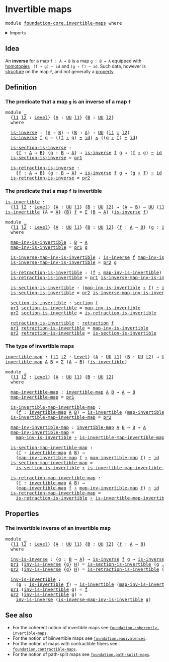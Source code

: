 # Invertible maps

<pre class="Agda"><a id="28" class="Keyword">module</a> <a id="35" href="foundation-core.invertible-maps.html" class="Module">foundation-core.invertible-maps</a> <a id="67" class="Keyword">where</a>
</pre>
<details><summary>Imports</summary>

<pre class="Agda"><a id="123" class="Keyword">open</a> <a id="128" class="Keyword">import</a> <a id="135" href="foundation.dependent-pair-types.html" class="Module">foundation.dependent-pair-types</a>
<a id="167" class="Keyword">open</a> <a id="172" class="Keyword">import</a> <a id="179" href="foundation.universe-levels.html" class="Module">foundation.universe-levels</a>

<a id="207" class="Keyword">open</a> <a id="212" class="Keyword">import</a> <a id="219" href="foundation-core.cartesian-product-types.html" class="Module">foundation-core.cartesian-product-types</a>
<a id="259" class="Keyword">open</a> <a id="264" class="Keyword">import</a> <a id="271" href="foundation-core.function-types.html" class="Module">foundation-core.function-types</a>
<a id="302" class="Keyword">open</a> <a id="307" class="Keyword">import</a> <a id="314" href="foundation-core.homotopies.html" class="Module">foundation-core.homotopies</a>
<a id="341" class="Keyword">open</a> <a id="346" class="Keyword">import</a> <a id="353" href="foundation-core.retractions.html" class="Module">foundation-core.retractions</a>
<a id="381" class="Keyword">open</a> <a id="386" class="Keyword">import</a> <a id="393" href="foundation-core.sections.html" class="Module">foundation-core.sections</a>
</pre>
</details>

## Idea

An **inverse** for a map `f : A → B` is a map `g : B → A` equipped with
[homotopies](foundation-core.homotopies.md) ` (f ∘ g) ~ id` and `(g ∘ f) ~ id`.
Such data, however is [structure](foundation.structure.md) on the map `f`, and
not generally a [property](foundation-core.propositions.md).

## Definition

### The predicate that a map `g` is an inverse of a map `f`

<pre class="Agda"><a id="821" class="Keyword">module</a> <a id="828" href="foundation-core.invertible-maps.html#828" class="Module">_</a>
  <a id="832" class="Symbol">{</a><a id="833" href="foundation-core.invertible-maps.html#833" class="Bound">l1</a> <a id="836" href="foundation-core.invertible-maps.html#836" class="Bound">l2</a> <a id="839" class="Symbol">:</a> <a id="841" href="Agda.Primitive.html#742" class="Postulate">Level</a><a id="846" class="Symbol">}</a> <a id="848" class="Symbol">{</a><a id="849" href="foundation-core.invertible-maps.html#849" class="Bound">A</a> <a id="851" class="Symbol">:</a> <a id="853" href="Agda.Primitive.html#388" class="Primitive">UU</a> <a id="856" href="foundation-core.invertible-maps.html#833" class="Bound">l1</a><a id="858" class="Symbol">}</a> <a id="860" class="Symbol">{</a><a id="861" href="foundation-core.invertible-maps.html#861" class="Bound">B</a> <a id="863" class="Symbol">:</a> <a id="865" href="Agda.Primitive.html#388" class="Primitive">UU</a> <a id="868" href="foundation-core.invertible-maps.html#836" class="Bound">l2</a><a id="870" class="Symbol">}</a>
  <a id="874" class="Keyword">where</a>

  <a id="883" href="foundation-core.invertible-maps.html#883" class="Function">is-inverse</a> <a id="894" class="Symbol">:</a> <a id="896" class="Symbol">(</a><a id="897" href="foundation-core.invertible-maps.html#849" class="Bound">A</a> <a id="899" class="Symbol">→</a> <a id="901" href="foundation-core.invertible-maps.html#861" class="Bound">B</a><a id="902" class="Symbol">)</a> <a id="904" class="Symbol">→</a> <a id="906" class="Symbol">(</a><a id="907" href="foundation-core.invertible-maps.html#861" class="Bound">B</a> <a id="909" class="Symbol">→</a> <a id="911" href="foundation-core.invertible-maps.html#849" class="Bound">A</a><a id="912" class="Symbol">)</a> <a id="914" class="Symbol">→</a> <a id="916" href="Agda.Primitive.html#388" class="Primitive">UU</a> <a id="919" class="Symbol">(</a><a id="920" href="foundation-core.invertible-maps.html#833" class="Bound">l1</a> <a id="923" href="Agda.Primitive.html#961" class="Primitive Operator">⊔</a> <a id="925" href="foundation-core.invertible-maps.html#836" class="Bound">l2</a><a id="927" class="Symbol">)</a>
  <a id="931" href="foundation-core.invertible-maps.html#883" class="Function">is-inverse</a> <a id="942" href="foundation-core.invertible-maps.html#942" class="Bound">f</a> <a id="944" href="foundation-core.invertible-maps.html#944" class="Bound">g</a> <a id="946" class="Symbol">=</a> <a id="948" class="Symbol">((</a><a id="950" href="foundation-core.invertible-maps.html#942" class="Bound">f</a> <a id="952" href="foundation-core.function-types.html#455" class="Function Operator">∘</a> <a id="954" href="foundation-core.invertible-maps.html#944" class="Bound">g</a><a id="955" class="Symbol">)</a> <a id="957" href="foundation-core.homotopies.html#2717" class="Function Operator">~</a> <a id="959" href="foundation-core.function-types.html#307" class="Function">id</a><a id="961" class="Symbol">)</a> <a id="963" href="foundation-core.cartesian-product-types.html#543" class="Function Operator">×</a> <a id="965" class="Symbol">((</a><a id="967" href="foundation-core.invertible-maps.html#944" class="Bound">g</a> <a id="969" href="foundation-core.function-types.html#455" class="Function Operator">∘</a> <a id="971" href="foundation-core.invertible-maps.html#942" class="Bound">f</a><a id="972" class="Symbol">)</a> <a id="974" href="foundation-core.homotopies.html#2717" class="Function Operator">~</a> <a id="976" href="foundation-core.function-types.html#307" class="Function">id</a><a id="978" class="Symbol">)</a>

  <a id="983" href="foundation-core.invertible-maps.html#983" class="Function">is-section-is-inverse</a> <a id="1005" class="Symbol">:</a>
    <a id="1011" class="Symbol">{</a><a id="1012" href="foundation-core.invertible-maps.html#1012" class="Bound">f</a> <a id="1014" class="Symbol">:</a> <a id="1016" href="foundation-core.invertible-maps.html#849" class="Bound">A</a> <a id="1018" class="Symbol">→</a> <a id="1020" href="foundation-core.invertible-maps.html#861" class="Bound">B</a><a id="1021" class="Symbol">}</a> <a id="1023" class="Symbol">{</a><a id="1024" href="foundation-core.invertible-maps.html#1024" class="Bound">g</a> <a id="1026" class="Symbol">:</a> <a id="1028" href="foundation-core.invertible-maps.html#861" class="Bound">B</a> <a id="1030" class="Symbol">→</a> <a id="1032" href="foundation-core.invertible-maps.html#849" class="Bound">A</a><a id="1033" class="Symbol">}</a> <a id="1035" class="Symbol">→</a> <a id="1037" href="foundation-core.invertible-maps.html#883" class="Function">is-inverse</a> <a id="1048" href="foundation-core.invertible-maps.html#1012" class="Bound">f</a> <a id="1050" href="foundation-core.invertible-maps.html#1024" class="Bound">g</a> <a id="1052" class="Symbol">→</a> <a id="1054" class="Symbol">(</a><a id="1055" href="foundation-core.invertible-maps.html#1012" class="Bound">f</a> <a id="1057" href="foundation-core.function-types.html#455" class="Function Operator">∘</a> <a id="1059" href="foundation-core.invertible-maps.html#1024" class="Bound">g</a><a id="1060" class="Symbol">)</a> <a id="1062" href="foundation-core.homotopies.html#2717" class="Function Operator">~</a> <a id="1064" href="foundation-core.function-types.html#307" class="Function">id</a>
  <a id="1069" href="foundation-core.invertible-maps.html#983" class="Function">is-section-is-inverse</a> <a id="1091" class="Symbol">=</a> <a id="1093" href="foundation.dependent-pair-types.html#603" class="Field">pr1</a>

  <a id="1100" href="foundation-core.invertible-maps.html#1100" class="Function">is-retraction-is-inverse</a> <a id="1125" class="Symbol">:</a>
    <a id="1131" class="Symbol">{</a><a id="1132" href="foundation-core.invertible-maps.html#1132" class="Bound">f</a> <a id="1134" class="Symbol">:</a> <a id="1136" href="foundation-core.invertible-maps.html#849" class="Bound">A</a> <a id="1138" class="Symbol">→</a> <a id="1140" href="foundation-core.invertible-maps.html#861" class="Bound">B</a><a id="1141" class="Symbol">}</a> <a id="1143" class="Symbol">{</a><a id="1144" href="foundation-core.invertible-maps.html#1144" class="Bound">g</a> <a id="1146" class="Symbol">:</a> <a id="1148" href="foundation-core.invertible-maps.html#861" class="Bound">B</a> <a id="1150" class="Symbol">→</a> <a id="1152" href="foundation-core.invertible-maps.html#849" class="Bound">A</a><a id="1153" class="Symbol">}</a> <a id="1155" class="Symbol">→</a> <a id="1157" href="foundation-core.invertible-maps.html#883" class="Function">is-inverse</a> <a id="1168" href="foundation-core.invertible-maps.html#1132" class="Bound">f</a> <a id="1170" href="foundation-core.invertible-maps.html#1144" class="Bound">g</a> <a id="1172" class="Symbol">→</a> <a id="1174" class="Symbol">(</a><a id="1175" href="foundation-core.invertible-maps.html#1144" class="Bound">g</a> <a id="1177" href="foundation-core.function-types.html#455" class="Function Operator">∘</a> <a id="1179" href="foundation-core.invertible-maps.html#1132" class="Bound">f</a><a id="1180" class="Symbol">)</a> <a id="1182" href="foundation-core.homotopies.html#2717" class="Function Operator">~</a> <a id="1184" href="foundation-core.function-types.html#307" class="Function">id</a>
  <a id="1189" href="foundation-core.invertible-maps.html#1100" class="Function">is-retraction-is-inverse</a> <a id="1214" class="Symbol">=</a> <a id="1216" href="foundation.dependent-pair-types.html#615" class="Field">pr2</a>
</pre>
### The predicate that a map `f` is invertible

<pre class="Agda"><a id="is-invertible"></a><a id="1281" href="foundation-core.invertible-maps.html#1281" class="Function">is-invertible</a> <a id="1295" class="Symbol">:</a>
  <a id="1299" class="Symbol">{</a><a id="1300" href="foundation-core.invertible-maps.html#1300" class="Bound">l1</a> <a id="1303" href="foundation-core.invertible-maps.html#1303" class="Bound">l2</a> <a id="1306" class="Symbol">:</a> <a id="1308" href="Agda.Primitive.html#742" class="Postulate">Level</a><a id="1313" class="Symbol">}</a> <a id="1315" class="Symbol">{</a><a id="1316" href="foundation-core.invertible-maps.html#1316" class="Bound">A</a> <a id="1318" class="Symbol">:</a> <a id="1320" href="Agda.Primitive.html#388" class="Primitive">UU</a> <a id="1323" href="foundation-core.invertible-maps.html#1300" class="Bound">l1</a><a id="1325" class="Symbol">}</a> <a id="1327" class="Symbol">{</a><a id="1328" href="foundation-core.invertible-maps.html#1328" class="Bound">B</a> <a id="1330" class="Symbol">:</a> <a id="1332" href="Agda.Primitive.html#388" class="Primitive">UU</a> <a id="1335" href="foundation-core.invertible-maps.html#1303" class="Bound">l2</a><a id="1337" class="Symbol">}</a> <a id="1339" class="Symbol">→</a> <a id="1341" class="Symbol">(</a><a id="1342" href="foundation-core.invertible-maps.html#1316" class="Bound">A</a> <a id="1344" class="Symbol">→</a> <a id="1346" href="foundation-core.invertible-maps.html#1328" class="Bound">B</a><a id="1347" class="Symbol">)</a> <a id="1349" class="Symbol">→</a> <a id="1351" href="Agda.Primitive.html#388" class="Primitive">UU</a> <a id="1354" class="Symbol">(</a><a id="1355" href="foundation-core.invertible-maps.html#1300" class="Bound">l1</a> <a id="1358" href="Agda.Primitive.html#961" class="Primitive Operator">⊔</a> <a id="1360" href="foundation-core.invertible-maps.html#1303" class="Bound">l2</a><a id="1362" class="Symbol">)</a>
<a id="1364" href="foundation-core.invertible-maps.html#1281" class="Function">is-invertible</a> <a id="1378" class="Symbol">{</a><a id="1379" class="Argument">A</a> <a id="1381" class="Symbol">=</a> <a id="1383" href="foundation-core.invertible-maps.html#1383" class="Bound">A</a><a id="1384" class="Symbol">}</a> <a id="1386" class="Symbol">{</a><a id="1387" href="foundation-core.invertible-maps.html#1387" class="Bound">B</a><a id="1388" class="Symbol">}</a> <a id="1390" href="foundation-core.invertible-maps.html#1390" class="Bound">f</a> <a id="1392" class="Symbol">=</a> <a id="1394" href="foundation.dependent-pair-types.html#505" class="Record">Σ</a> <a id="1396" class="Symbol">(</a><a id="1397" href="foundation-core.invertible-maps.html#1387" class="Bound">B</a> <a id="1399" class="Symbol">→</a> <a id="1401" href="foundation-core.invertible-maps.html#1383" class="Bound">A</a><a id="1402" class="Symbol">)</a> <a id="1404" class="Symbol">(</a><a id="1405" href="foundation-core.invertible-maps.html#883" class="Function">is-inverse</a> <a id="1416" href="foundation-core.invertible-maps.html#1390" class="Bound">f</a><a id="1417" class="Symbol">)</a>

<a id="1420" class="Keyword">module</a> <a id="1427" href="foundation-core.invertible-maps.html#1427" class="Module">_</a>
  <a id="1431" class="Symbol">{</a><a id="1432" href="foundation-core.invertible-maps.html#1432" class="Bound">l1</a> <a id="1435" href="foundation-core.invertible-maps.html#1435" class="Bound">l2</a> <a id="1438" class="Symbol">:</a> <a id="1440" href="Agda.Primitive.html#742" class="Postulate">Level</a><a id="1445" class="Symbol">}</a> <a id="1447" class="Symbol">{</a><a id="1448" href="foundation-core.invertible-maps.html#1448" class="Bound">A</a> <a id="1450" class="Symbol">:</a> <a id="1452" href="Agda.Primitive.html#388" class="Primitive">UU</a> <a id="1455" href="foundation-core.invertible-maps.html#1432" class="Bound">l1</a><a id="1457" class="Symbol">}</a> <a id="1459" class="Symbol">{</a><a id="1460" href="foundation-core.invertible-maps.html#1460" class="Bound">B</a> <a id="1462" class="Symbol">:</a> <a id="1464" href="Agda.Primitive.html#388" class="Primitive">UU</a> <a id="1467" href="foundation-core.invertible-maps.html#1435" class="Bound">l2</a><a id="1469" class="Symbol">}</a> <a id="1471" class="Symbol">{</a><a id="1472" href="foundation-core.invertible-maps.html#1472" class="Bound">f</a> <a id="1474" class="Symbol">:</a> <a id="1476" href="foundation-core.invertible-maps.html#1448" class="Bound">A</a> <a id="1478" class="Symbol">→</a> <a id="1480" href="foundation-core.invertible-maps.html#1460" class="Bound">B</a><a id="1481" class="Symbol">}</a> <a id="1483" class="Symbol">(</a><a id="1484" href="foundation-core.invertible-maps.html#1484" class="Bound">g</a> <a id="1486" class="Symbol">:</a> <a id="1488" href="foundation-core.invertible-maps.html#1281" class="Function">is-invertible</a> <a id="1502" href="foundation-core.invertible-maps.html#1472" class="Bound">f</a><a id="1503" class="Symbol">)</a>
  <a id="1507" class="Keyword">where</a>

  <a id="1516" href="foundation-core.invertible-maps.html#1516" class="Function">map-inv-is-invertible</a> <a id="1538" class="Symbol">:</a> <a id="1540" href="foundation-core.invertible-maps.html#1460" class="Bound">B</a> <a id="1542" class="Symbol">→</a> <a id="1544" href="foundation-core.invertible-maps.html#1448" class="Bound">A</a>
  <a id="1548" href="foundation-core.invertible-maps.html#1516" class="Function">map-inv-is-invertible</a> <a id="1570" class="Symbol">=</a> <a id="1572" href="foundation.dependent-pair-types.html#603" class="Field">pr1</a> <a id="1576" href="foundation-core.invertible-maps.html#1484" class="Bound">g</a>

  <a id="1581" href="foundation-core.invertible-maps.html#1581" class="Function">is-inverse-map-inv-is-invertible</a> <a id="1614" class="Symbol">:</a> <a id="1616" href="foundation-core.invertible-maps.html#883" class="Function">is-inverse</a> <a id="1627" href="foundation-core.invertible-maps.html#1472" class="Bound">f</a> <a id="1629" href="foundation-core.invertible-maps.html#1516" class="Function">map-inv-is-invertible</a>
  <a id="1653" href="foundation-core.invertible-maps.html#1581" class="Function">is-inverse-map-inv-is-invertible</a> <a id="1686" class="Symbol">=</a> <a id="1688" href="foundation.dependent-pair-types.html#615" class="Field">pr2</a> <a id="1692" href="foundation-core.invertible-maps.html#1484" class="Bound">g</a>

  <a id="1697" href="foundation-core.invertible-maps.html#1697" class="Function">is-retraction-is-invertible</a> <a id="1725" class="Symbol">:</a> <a id="1727" class="Symbol">(</a><a id="1728" href="foundation-core.invertible-maps.html#1472" class="Bound">f</a> <a id="1730" href="foundation-core.function-types.html#455" class="Function Operator">∘</a> <a id="1732" href="foundation-core.invertible-maps.html#1516" class="Function">map-inv-is-invertible</a><a id="1753" class="Symbol">)</a> <a id="1755" href="foundation-core.homotopies.html#2717" class="Function Operator">~</a> <a id="1757" href="foundation-core.function-types.html#307" class="Function">id</a>
  <a id="1762" href="foundation-core.invertible-maps.html#1697" class="Function">is-retraction-is-invertible</a> <a id="1790" class="Symbol">=</a> <a id="1792" href="foundation.dependent-pair-types.html#603" class="Field">pr1</a> <a id="1796" href="foundation-core.invertible-maps.html#1581" class="Function">is-inverse-map-inv-is-invertible</a>

  <a id="1832" href="foundation-core.invertible-maps.html#1832" class="Function">is-section-is-invertible</a> <a id="1857" class="Symbol">:</a> <a id="1859" class="Symbol">(</a><a id="1860" href="foundation-core.invertible-maps.html#1516" class="Function">map-inv-is-invertible</a> <a id="1882" href="foundation-core.function-types.html#455" class="Function Operator">∘</a> <a id="1884" href="foundation-core.invertible-maps.html#1472" class="Bound">f</a><a id="1885" class="Symbol">)</a> <a id="1887" href="foundation-core.homotopies.html#2717" class="Function Operator">~</a> <a id="1889" href="foundation-core.function-types.html#307" class="Function">id</a>
  <a id="1894" href="foundation-core.invertible-maps.html#1832" class="Function">is-section-is-invertible</a> <a id="1919" class="Symbol">=</a> <a id="1921" href="foundation.dependent-pair-types.html#615" class="Field">pr2</a> <a id="1925" href="foundation-core.invertible-maps.html#1581" class="Function">is-inverse-map-inv-is-invertible</a>

  <a id="1961" href="foundation-core.invertible-maps.html#1961" class="Function">section-is-invertible</a> <a id="1983" class="Symbol">:</a> <a id="1985" href="foundation-core.sections.html#1366" class="Function">section</a> <a id="1993" href="foundation-core.invertible-maps.html#1472" class="Bound">f</a>
  <a id="1997" href="foundation.dependent-pair-types.html#603" class="Field">pr1</a> <a id="2001" href="foundation-core.invertible-maps.html#1961" class="Function">section-is-invertible</a> <a id="2023" class="Symbol">=</a> <a id="2025" href="foundation-core.invertible-maps.html#1516" class="Function">map-inv-is-invertible</a>
  <a id="2049" href="foundation.dependent-pair-types.html#615" class="Field">pr2</a> <a id="2053" href="foundation-core.invertible-maps.html#1961" class="Function">section-is-invertible</a> <a id="2075" class="Symbol">=</a> <a id="2077" href="foundation-core.invertible-maps.html#1697" class="Function">is-retraction-is-invertible</a>

  <a id="2108" href="foundation-core.invertible-maps.html#2108" class="Function">retraction-is-invertible</a> <a id="2133" class="Symbol">:</a> <a id="2135" href="foundation-core.retractions.html#867" class="Function">retraction</a> <a id="2146" href="foundation-core.invertible-maps.html#1472" class="Bound">f</a>
  <a id="2150" href="foundation.dependent-pair-types.html#603" class="Field">pr1</a> <a id="2154" href="foundation-core.invertible-maps.html#2108" class="Function">retraction-is-invertible</a> <a id="2179" class="Symbol">=</a> <a id="2181" href="foundation-core.invertible-maps.html#1516" class="Function">map-inv-is-invertible</a>
  <a id="2205" href="foundation.dependent-pair-types.html#615" class="Field">pr2</a> <a id="2209" href="foundation-core.invertible-maps.html#2108" class="Function">retraction-is-invertible</a> <a id="2234" class="Symbol">=</a> <a id="2236" href="foundation-core.invertible-maps.html#1832" class="Function">is-section-is-invertible</a>
</pre>
### The type of invertible maps

<pre class="Agda"><a id="invertible-map"></a><a id="2307" href="foundation-core.invertible-maps.html#2307" class="Function">invertible-map</a> <a id="2322" class="Symbol">:</a> <a id="2324" class="Symbol">{</a><a id="2325" href="foundation-core.invertible-maps.html#2325" class="Bound">l1</a> <a id="2328" href="foundation-core.invertible-maps.html#2328" class="Bound">l2</a> <a id="2331" class="Symbol">:</a> <a id="2333" href="Agda.Primitive.html#742" class="Postulate">Level</a><a id="2338" class="Symbol">}</a> <a id="2340" class="Symbol">(</a><a id="2341" href="foundation-core.invertible-maps.html#2341" class="Bound">A</a> <a id="2343" class="Symbol">:</a> <a id="2345" href="Agda.Primitive.html#388" class="Primitive">UU</a> <a id="2348" href="foundation-core.invertible-maps.html#2325" class="Bound">l1</a><a id="2350" class="Symbol">)</a> <a id="2352" class="Symbol">(</a><a id="2353" href="foundation-core.invertible-maps.html#2353" class="Bound">B</a> <a id="2355" class="Symbol">:</a> <a id="2357" href="Agda.Primitive.html#388" class="Primitive">UU</a> <a id="2360" href="foundation-core.invertible-maps.html#2328" class="Bound">l2</a><a id="2362" class="Symbol">)</a> <a id="2364" class="Symbol">→</a> <a id="2366" href="Agda.Primitive.html#388" class="Primitive">UU</a> <a id="2369" class="Symbol">(</a><a id="2370" href="foundation-core.invertible-maps.html#2325" class="Bound">l1</a> <a id="2373" href="Agda.Primitive.html#961" class="Primitive Operator">⊔</a> <a id="2375" href="foundation-core.invertible-maps.html#2328" class="Bound">l2</a><a id="2377" class="Symbol">)</a>
<a id="2379" href="foundation-core.invertible-maps.html#2307" class="Function">invertible-map</a> <a id="2394" href="foundation-core.invertible-maps.html#2394" class="Bound">A</a> <a id="2396" href="foundation-core.invertible-maps.html#2396" class="Bound">B</a> <a id="2398" class="Symbol">=</a> <a id="2400" href="foundation.dependent-pair-types.html#505" class="Record">Σ</a> <a id="2402" class="Symbol">(</a><a id="2403" href="foundation-core.invertible-maps.html#2394" class="Bound">A</a> <a id="2405" class="Symbol">→</a> <a id="2407" href="foundation-core.invertible-maps.html#2396" class="Bound">B</a><a id="2408" class="Symbol">)</a> <a id="2410" class="Symbol">(</a><a id="2411" href="foundation-core.invertible-maps.html#1281" class="Function">is-invertible</a><a id="2424" class="Symbol">)</a>

<a id="2427" class="Keyword">module</a> <a id="2434" href="foundation-core.invertible-maps.html#2434" class="Module">_</a>
  <a id="2438" class="Symbol">{</a><a id="2439" href="foundation-core.invertible-maps.html#2439" class="Bound">l1</a> <a id="2442" href="foundation-core.invertible-maps.html#2442" class="Bound">l2</a> <a id="2445" class="Symbol">:</a> <a id="2447" href="Agda.Primitive.html#742" class="Postulate">Level</a><a id="2452" class="Symbol">}</a> <a id="2454" class="Symbol">{</a><a id="2455" href="foundation-core.invertible-maps.html#2455" class="Bound">A</a> <a id="2457" class="Symbol">:</a> <a id="2459" href="Agda.Primitive.html#388" class="Primitive">UU</a> <a id="2462" href="foundation-core.invertible-maps.html#2439" class="Bound">l1</a><a id="2464" class="Symbol">}</a> <a id="2466" class="Symbol">{</a><a id="2467" href="foundation-core.invertible-maps.html#2467" class="Bound">B</a> <a id="2469" class="Symbol">:</a> <a id="2471" href="Agda.Primitive.html#388" class="Primitive">UU</a> <a id="2474" href="foundation-core.invertible-maps.html#2442" class="Bound">l2</a><a id="2476" class="Symbol">}</a>
  <a id="2480" class="Keyword">where</a>

  <a id="2489" href="foundation-core.invertible-maps.html#2489" class="Function">map-invertible-map</a> <a id="2508" class="Symbol">:</a> <a id="2510" href="foundation-core.invertible-maps.html#2307" class="Function">invertible-map</a> <a id="2525" href="foundation-core.invertible-maps.html#2455" class="Bound">A</a> <a id="2527" href="foundation-core.invertible-maps.html#2467" class="Bound">B</a> <a id="2529" class="Symbol">→</a> <a id="2531" href="foundation-core.invertible-maps.html#2455" class="Bound">A</a> <a id="2533" class="Symbol">→</a> <a id="2535" href="foundation-core.invertible-maps.html#2467" class="Bound">B</a>
  <a id="2539" href="foundation-core.invertible-maps.html#2489" class="Function">map-invertible-map</a> <a id="2558" class="Symbol">=</a> <a id="2560" href="foundation.dependent-pair-types.html#603" class="Field">pr1</a>

  <a id="2567" href="foundation-core.invertible-maps.html#2567" class="Function">is-invertible-map-invertible-map</a> <a id="2600" class="Symbol">:</a>
    <a id="2606" class="Symbol">(</a><a id="2607" href="foundation-core.invertible-maps.html#2607" class="Bound">f</a> <a id="2609" class="Symbol">:</a> <a id="2611" href="foundation-core.invertible-maps.html#2307" class="Function">invertible-map</a> <a id="2626" href="foundation-core.invertible-maps.html#2455" class="Bound">A</a> <a id="2628" href="foundation-core.invertible-maps.html#2467" class="Bound">B</a><a id="2629" class="Symbol">)</a> <a id="2631" class="Symbol">→</a> <a id="2633" href="foundation-core.invertible-maps.html#1281" class="Function">is-invertible</a> <a id="2647" class="Symbol">(</a><a id="2648" href="foundation-core.invertible-maps.html#2489" class="Function">map-invertible-map</a> <a id="2667" href="foundation-core.invertible-maps.html#2607" class="Bound">f</a><a id="2668" class="Symbol">)</a>
  <a id="2672" href="foundation-core.invertible-maps.html#2567" class="Function">is-invertible-map-invertible-map</a> <a id="2705" class="Symbol">=</a> <a id="2707" href="foundation.dependent-pair-types.html#615" class="Field">pr2</a>

  <a id="2714" href="foundation-core.invertible-maps.html#2714" class="Function">map-inv-invertible-map</a> <a id="2737" class="Symbol">:</a> <a id="2739" href="foundation-core.invertible-maps.html#2307" class="Function">invertible-map</a> <a id="2754" href="foundation-core.invertible-maps.html#2455" class="Bound">A</a> <a id="2756" href="foundation-core.invertible-maps.html#2467" class="Bound">B</a> <a id="2758" class="Symbol">→</a> <a id="2760" href="foundation-core.invertible-maps.html#2467" class="Bound">B</a> <a id="2762" class="Symbol">→</a> <a id="2764" href="foundation-core.invertible-maps.html#2455" class="Bound">A</a>
  <a id="2768" href="foundation-core.invertible-maps.html#2714" class="Function">map-inv-invertible-map</a> <a id="2791" class="Symbol">=</a>
    <a id="2797" href="foundation-core.invertible-maps.html#1516" class="Function">map-inv-is-invertible</a> <a id="2819" href="foundation-core.function-types.html#455" class="Function Operator">∘</a> <a id="2821" href="foundation-core.invertible-maps.html#2567" class="Function">is-invertible-map-invertible-map</a>

  <a id="2857" href="foundation-core.invertible-maps.html#2857" class="Function">is-section-map-invertible-map</a> <a id="2887" class="Symbol">:</a>
    <a id="2893" class="Symbol">(</a><a id="2894" href="foundation-core.invertible-maps.html#2894" class="Bound">f</a> <a id="2896" class="Symbol">:</a> <a id="2898" href="foundation-core.invertible-maps.html#2307" class="Function">invertible-map</a> <a id="2913" href="foundation-core.invertible-maps.html#2455" class="Bound">A</a> <a id="2915" href="foundation-core.invertible-maps.html#2467" class="Bound">B</a><a id="2916" class="Symbol">)</a> <a id="2918" class="Symbol">→</a>
    <a id="2924" class="Symbol">(</a><a id="2925" href="foundation-core.invertible-maps.html#2714" class="Function">map-inv-invertible-map</a> <a id="2948" href="foundation-core.invertible-maps.html#2894" class="Bound">f</a> <a id="2950" href="foundation-core.function-types.html#455" class="Function Operator">∘</a> <a id="2952" href="foundation-core.invertible-maps.html#2489" class="Function">map-invertible-map</a> <a id="2971" href="foundation-core.invertible-maps.html#2894" class="Bound">f</a><a id="2972" class="Symbol">)</a> <a id="2974" href="foundation-core.homotopies.html#2717" class="Function Operator">~</a> <a id="2976" href="foundation-core.function-types.html#307" class="Function">id</a>
  <a id="2981" href="foundation-core.invertible-maps.html#2857" class="Function">is-section-map-invertible-map</a> <a id="3011" class="Symbol">=</a>
    <a id="3017" href="foundation-core.invertible-maps.html#1832" class="Function">is-section-is-invertible</a> <a id="3042" href="foundation-core.function-types.html#455" class="Function Operator">∘</a> <a id="3044" href="foundation-core.invertible-maps.html#2567" class="Function">is-invertible-map-invertible-map</a>

  <a id="3080" href="foundation-core.invertible-maps.html#3080" class="Function">is-retraction-map-invertible-map</a> <a id="3113" class="Symbol">:</a>
    <a id="3119" class="Symbol">(</a><a id="3120" href="foundation-core.invertible-maps.html#3120" class="Bound">f</a> <a id="3122" class="Symbol">:</a> <a id="3124" href="foundation-core.invertible-maps.html#2307" class="Function">invertible-map</a> <a id="3139" href="foundation-core.invertible-maps.html#2455" class="Bound">A</a> <a id="3141" href="foundation-core.invertible-maps.html#2467" class="Bound">B</a><a id="3142" class="Symbol">)</a> <a id="3144" class="Symbol">→</a>
    <a id="3150" class="Symbol">(</a><a id="3151" href="foundation-core.invertible-maps.html#2489" class="Function">map-invertible-map</a> <a id="3170" href="foundation-core.invertible-maps.html#3120" class="Bound">f</a> <a id="3172" href="foundation-core.function-types.html#455" class="Function Operator">∘</a> <a id="3174" href="foundation-core.invertible-maps.html#2714" class="Function">map-inv-invertible-map</a> <a id="3197" href="foundation-core.invertible-maps.html#3120" class="Bound">f</a><a id="3198" class="Symbol">)</a> <a id="3200" href="foundation-core.homotopies.html#2717" class="Function Operator">~</a> <a id="3202" href="foundation-core.function-types.html#307" class="Function">id</a>
  <a id="3207" href="foundation-core.invertible-maps.html#3080" class="Function">is-retraction-map-invertible-map</a> <a id="3240" class="Symbol">=</a>
    <a id="3246" href="foundation-core.invertible-maps.html#1697" class="Function">is-retraction-is-invertible</a> <a id="3274" href="foundation-core.function-types.html#455" class="Function Operator">∘</a> <a id="3276" href="foundation-core.invertible-maps.html#2567" class="Function">is-invertible-map-invertible-map</a>
</pre>
## Properties

### The invertible inverse of an invertible map

<pre class="Agda"><a id="3386" class="Keyword">module</a> <a id="3393" href="foundation-core.invertible-maps.html#3393" class="Module">_</a>
  <a id="3397" class="Symbol">{</a><a id="3398" href="foundation-core.invertible-maps.html#3398" class="Bound">l1</a> <a id="3401" href="foundation-core.invertible-maps.html#3401" class="Bound">l2</a> <a id="3404" class="Symbol">:</a> <a id="3406" href="Agda.Primitive.html#742" class="Postulate">Level</a><a id="3411" class="Symbol">}</a> <a id="3413" class="Symbol">{</a><a id="3414" href="foundation-core.invertible-maps.html#3414" class="Bound">A</a> <a id="3416" class="Symbol">:</a> <a id="3418" href="Agda.Primitive.html#388" class="Primitive">UU</a> <a id="3421" href="foundation-core.invertible-maps.html#3398" class="Bound">l1</a><a id="3423" class="Symbol">}</a> <a id="3425" class="Symbol">{</a><a id="3426" href="foundation-core.invertible-maps.html#3426" class="Bound">B</a> <a id="3428" class="Symbol">:</a> <a id="3430" href="Agda.Primitive.html#388" class="Primitive">UU</a> <a id="3433" href="foundation-core.invertible-maps.html#3401" class="Bound">l2</a><a id="3435" class="Symbol">}</a> <a id="3437" class="Symbol">{</a><a id="3438" href="foundation-core.invertible-maps.html#3438" class="Bound">f</a> <a id="3440" class="Symbol">:</a> <a id="3442" href="foundation-core.invertible-maps.html#3414" class="Bound">A</a> <a id="3444" class="Symbol">→</a> <a id="3446" href="foundation-core.invertible-maps.html#3426" class="Bound">B</a><a id="3447" class="Symbol">}</a>
  <a id="3451" class="Keyword">where</a>

  <a id="3460" href="foundation-core.invertible-maps.html#3460" class="Function">inv-is-inverse</a> <a id="3475" class="Symbol">:</a> <a id="3477" class="Symbol">{</a><a id="3478" href="foundation-core.invertible-maps.html#3478" class="Bound">g</a> <a id="3480" class="Symbol">:</a> <a id="3482" href="foundation-core.invertible-maps.html#3426" class="Bound">B</a> <a id="3484" class="Symbol">→</a> <a id="3486" href="foundation-core.invertible-maps.html#3414" class="Bound">A</a><a id="3487" class="Symbol">}</a> <a id="3489" class="Symbol">→</a> <a id="3491" href="foundation-core.invertible-maps.html#883" class="Function">is-inverse</a> <a id="3502" href="foundation-core.invertible-maps.html#3438" class="Bound">f</a> <a id="3504" href="foundation-core.invertible-maps.html#3478" class="Bound">g</a> <a id="3506" class="Symbol">→</a> <a id="3508" href="foundation-core.invertible-maps.html#883" class="Function">is-inverse</a> <a id="3519" href="foundation-core.invertible-maps.html#3478" class="Bound">g</a> <a id="3521" href="foundation-core.invertible-maps.html#3438" class="Bound">f</a>
  <a id="3525" href="foundation.dependent-pair-types.html#603" class="Field">pr1</a> <a id="3529" class="Symbol">(</a><a id="3530" href="foundation-core.invertible-maps.html#3460" class="Function">inv-is-inverse</a> <a id="3545" class="Symbol">{</a><a id="3546" href="foundation-core.invertible-maps.html#3546" class="Bound">g</a><a id="3547" class="Symbol">}</a> <a id="3549" href="foundation-core.invertible-maps.html#3549" class="Bound">H</a><a id="3550" class="Symbol">)</a> <a id="3552" class="Symbol">=</a> <a id="3554" href="foundation-core.invertible-maps.html#1832" class="Function">is-section-is-invertible</a> <a id="3579" class="Symbol">(</a><a id="3580" href="foundation-core.invertible-maps.html#3546" class="Bound">g</a> <a id="3582" href="foundation.dependent-pair-types.html#689" class="InductiveConstructor Operator">,</a> <a id="3584" href="foundation-core.invertible-maps.html#3549" class="Bound">H</a><a id="3585" class="Symbol">)</a>
  <a id="3589" href="foundation.dependent-pair-types.html#615" class="Field">pr2</a> <a id="3593" class="Symbol">(</a><a id="3594" href="foundation-core.invertible-maps.html#3460" class="Function">inv-is-inverse</a> <a id="3609" class="Symbol">{</a><a id="3610" href="foundation-core.invertible-maps.html#3610" class="Bound">g</a><a id="3611" class="Symbol">}</a> <a id="3613" href="foundation-core.invertible-maps.html#3613" class="Bound">H</a><a id="3614" class="Symbol">)</a> <a id="3616" class="Symbol">=</a> <a id="3618" href="foundation-core.invertible-maps.html#1697" class="Function">is-retraction-is-invertible</a> <a id="3646" class="Symbol">(</a><a id="3647" href="foundation-core.invertible-maps.html#3610" class="Bound">g</a> <a id="3649" href="foundation.dependent-pair-types.html#689" class="InductiveConstructor Operator">,</a> <a id="3651" href="foundation-core.invertible-maps.html#3613" class="Bound">H</a><a id="3652" class="Symbol">)</a>

  <a id="3657" href="foundation-core.invertible-maps.html#3657" class="Function">inv-is-invertible</a> <a id="3675" class="Symbol">:</a>
    <a id="3681" class="Symbol">(</a><a id="3682" href="foundation-core.invertible-maps.html#3682" class="Bound">g</a> <a id="3684" class="Symbol">:</a> <a id="3686" href="foundation-core.invertible-maps.html#1281" class="Function">is-invertible</a> <a id="3700" href="foundation-core.invertible-maps.html#3438" class="Bound">f</a><a id="3701" class="Symbol">)</a> <a id="3703" class="Symbol">→</a> <a id="3705" href="foundation-core.invertible-maps.html#1281" class="Function">is-invertible</a> <a id="3719" class="Symbol">(</a><a id="3720" href="foundation-core.invertible-maps.html#1516" class="Function">map-inv-is-invertible</a> <a id="3742" href="foundation-core.invertible-maps.html#3682" class="Bound">g</a><a id="3743" class="Symbol">)</a>
  <a id="3747" href="foundation.dependent-pair-types.html#603" class="Field">pr1</a> <a id="3751" class="Symbol">(</a><a id="3752" href="foundation-core.invertible-maps.html#3657" class="Function">inv-is-invertible</a> <a id="3770" href="foundation-core.invertible-maps.html#3770" class="Bound">g</a><a id="3771" class="Symbol">)</a> <a id="3773" class="Symbol">=</a> <a id="3775" href="foundation-core.invertible-maps.html#3438" class="Bound">f</a>
  <a id="3779" href="foundation.dependent-pair-types.html#615" class="Field">pr2</a> <a id="3783" class="Symbol">(</a><a id="3784" href="foundation-core.invertible-maps.html#3657" class="Function">inv-is-invertible</a> <a id="3802" href="foundation-core.invertible-maps.html#3802" class="Bound">g</a><a id="3803" class="Symbol">)</a> <a id="3805" class="Symbol">=</a>
    <a id="3811" href="foundation-core.invertible-maps.html#3460" class="Function">inv-is-inverse</a> <a id="3826" class="Symbol">(</a><a id="3827" href="foundation-core.invertible-maps.html#1581" class="Function">is-inverse-map-inv-is-invertible</a> <a id="3860" href="foundation-core.invertible-maps.html#3802" class="Bound">g</a><a id="3861" class="Symbol">)</a>
</pre>
## See also

- For the coherent notion of invertible maps see
  [`foundation.coherently-invertible-maps`](foundation.coherently-invertible-maps.md).
- For the notion of biinvertible maps see
  [`foundation.equivalences`](foundation.equivalences.md).
- For the notion of maps with contractible fibers see
  [`foundation.contractible-maps`](foundation.contractible-maps.md).
- For the notion of path-split maps see
  [`foundation.path-split-maps`](foundation.path-split-maps.md).
